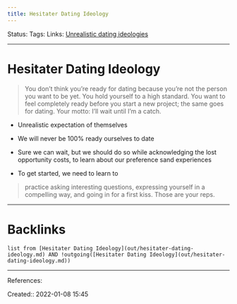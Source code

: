 ```yaml
---
title: Hesitater Dating Ideology
---
```

Status: 
Tags: 
Links: [Unrealistic dating ideologies](out/unrealistic-dating-ideologies.md)
___
# Hesitater Dating Ideology
> You don’t think you’re ready for dating because you’re not the person you want to be yet. You hold yourself to a high standard. You want to feel completely ready before you start a new project; the same goes for dating. Your motto: I’ll wait until I’m a catch.
- Unrealistic expectation of themselves

- We will never be 100% ready ourselves to date
- Sure we can wait, but we should do so while acknowledging the lost opportunity costs, to learn about our preference sand experiences
- To get started, we need to learn to 
> practice asking interesting questions, expressing yourself in a compelling way, and going in for a first kiss. Those are your reps.

___
# Backlinks
```dataview
list from [Hesitater Dating Ideology](out/hesitater-dating-ideology.md) AND !outgoing([Hesitater Dating Ideology](out/hesitater-dating-ideology.md))
```
___
References:

Created:: 2022-01-08 15:45
